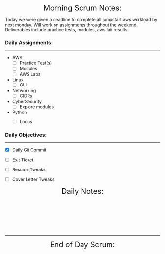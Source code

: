 

   
<font size="+2">
<div align="center">Morning Scrum Notes:</div>
</font>

Today we were given a deadline to complete all jumpstart aws workload by next monday. Will work on assignments throughout the weekend. Deliverables include practice tests, modules, aws lab results.



### **Daily Assignments:**
___

- AWS
    - [ ] Practice Test(s)
    - [ ] Modules
    - [ ] AWS Labs
- Linux
    - [ ] CLI

- Networking
    - [ ] CIDRs

- CyberSecurity
    - [ ] Explore modules

- Python
    - [ ] Loops


### **Daily Objectives:**

______

- [X] Daily Git Commit

- [ ] Exit Ticket

- [ ] Resume Tweaks

- [ ] Cover Letter Tweaks

<font size="+2">
<div align="center">Daily Notes:</div>
</font>

</br></br></br></br></br></br>
____

<font size="+2">
<div align="center">End of Day Scrum:</div>
</font>

